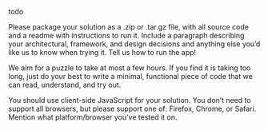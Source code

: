 todo

Please package your solution as a .zip or .tar.gz file, with all source code and a readme with instructions to run it. Include a paragraph describing your architectural, framework, and design decisions and anything else you’d like us to know when trying it. Tell us how to run the app!

We aim for a puzzle to take at most a few hours. If you find it is taking too long, just do your best to write a minimal, functional piece of code that we can read, understand, and try out.

You should use client-side JavaScript for your solution. You don’t need to support all browsers, but please support one of: Firefox, Chrome, or Safari. Mention what platform/browser you’ve tested it on.
